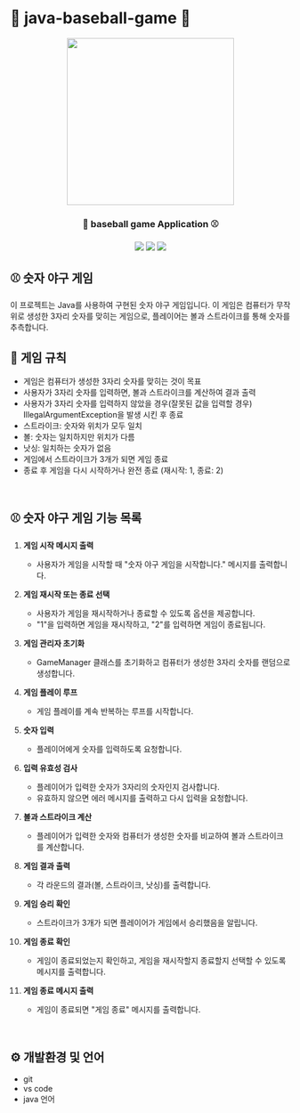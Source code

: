 #  🥎 java-baseball-game 🥎
<div align="center">

<p align="center"><img src="https://encrypted-tbn0.gstatic.com/images?q=tbn:ANd9GcSVL6Ue7peX_Z5FfWF-IhlnUMsl9s-XvOaAcg&usqp=CAU" height="300px" width="300px"></p>


 ### 🧦 baseball game Application ⚾
  <img src="https://img.shields.io/badge/Git-F05032?style=flat-square&logo=git&logoColor=white"/>
 <img src="https://img.shields.io/badge/GitHub-181717?style=flat-square&logo=GitHub&logoColor=white"/>
  
  <img src="https://img.shields.io/badge/Visual Studio Code-007ACC?style=flat-square&logo=Visual Studio Code&logoColor=white"/>

</div>

## ⚾ 숫자 야구 게임
이 프로젝트는 Java를 사용하여 구현된 숫자 야구 게임입니다. 이 게임은 컴퓨터가 무작위로 생성한 3자리 숫자를 맞히는 게임으로, 플레이어는 볼과 스트라이크를 통해 숫자를 추측합니다.
  
## 🚀 게임 규칙
 - 게임은 컴퓨터가 생성한 3자리 숫자를 맞히는 것이 목표
 - 사용자가 3자리 숫자를 입력하면, 볼과 스트라이크를 계산하여 결과 출력
 - 사용자가 3자리 숫자를 입력하지 않았을 경우(잘못된 값을 입력할 경우) IllegalArgumentException을 발생 시킨 후 종료
 - 스트라이크: 숫자와 위치가 모두 일치
 - 볼: 숫자는 일치하지만 위치가 다름
 - 낫싱: 일치하는 숫자가 없음
 - 게임에서 스트라이크가 3개가 되면 게임 종료
 - 종료 후 게임을 다시 시작하거나 완전 종료 (재시작: 1, 종료: 2)

<br/>

## ⚾ 숫자 야구 게임 기능 목록
1. **게임 시작 메시지 출력**
   - 사용자가 게임을 시작할 때 "숫자 야구 게임을 시작합니다." 메시지를 출력합니다.

2. **게임 재시작 또는 종료 선택**
   - 사용자가 게임을 재시작하거나 종료할 수 있도록 옵션을 제공합니다.
   - "1"을 입력하면 게임을 재시작하고, "2"를 입력하면 게임이 종료됩니다.

3. **게임 관리자 초기화**
   - GameManager 클래스를 초기화하고 컴퓨터가 생성한 3자리 숫자를 랜덤으로 생성합니다.

4. **게임 플레이 루프**
   - 게임 플레이를 계속 반복하는 루프를 시작합니다.

5. **숫자 입력**
   - 플레이어에게 숫자를 입력하도록 요청합니다.

6. **입력 유효성 검사**
   - 플레이어가 입력한 숫자가 3자리의 숫자인지 검사합니다.
   - 유효하지 않으면 에러 메시지를 출력하고 다시 입력을 요청합니다.

7. **볼과 스트라이크 계산**
   - 플레이어가 입력한 숫자와 컴퓨터가 생성한 숫자를 비교하여 볼과 스트라이크를 계산합니다.

8. **게임 결과 출력**
   - 각 라운드의 결과(볼, 스트라이크, 낫싱)를 출력합니다.

9. **게임 승리 확인**
   - 스트라이크가 3개가 되면 플레이어가 게임에서 승리했음을 알립니다.

10. **게임 종료 확인**
    - 게임이 종료되었는지 확인하고, 게임을 재시작할지 종료할지 선택할 수 있도록 메시지를 출력합니다.

11. **게임 종료 메시지 출력**
    - 게임이 종료되면 "게임 종료" 메시지를 출력합니다.

<br/>

## ⚙️ 개발환경 및 언어
  - git 
  - vs code
  - java 언어
